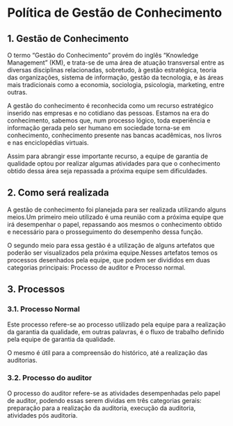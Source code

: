 # Política de Gestão de Conhecimento

## **1. Gestão de Conhecimento**

O termo “Gestão do Conhecimento” provém do inglês “Knowledge Management” \(KM\), e trata-se de uma área de atuação transversal entre as diversas disciplinas relacionadas, sobretudo, à gestão estratégica, teoria das organizações, sistema de informação, gestão da tecnologia, e às áreas mais tradicionais como a economia, sociologia, psicologia, marketing, entre outras.

A gestão do conhecimento é reconhecida como um recurso estratégico inserido nas empresas e no cotidiano das pessoas. Estamos na era do conhecimento, sabemos que, num processo lógico, toda experiência e informação gerada pelo ser humano em sociedade torna-se em conhecimento, conhecimento presente nas bancas acadêmicas, nos livros e nas enciclopédias virtuais.

Assim para abrangir esse importante recurso, a equipe de garantia de qualidade optou por realizar algumas atividades para que o conhecimento obtido dessa área seja repassada a próxima equipe sem dificuldades.

## **2. Como será realizada**

A gestão de conhecimento foi planejada para ser realizada utilizando alguns meios.Um primeiro meio utilizado é uma reunião com a próxima equipe que irá desempenhar o papel, repassando aos mesmos o conhecimento obtido e necessário para o prosseguimento do desempenho dessa função.

O segundo meio para essa gestão é a utilização de alguns artefatos que poderão ser visualizados pela próxima equipe.Nesses artefatos temos os processos desenhados pela equipe, que podem ser divididos em duas categorias principais: Processo de auditor e Processo normal.

## **3. Processos**

### **3.1. Processo Normal**

Este processo refere-se ao processo utilizado pela equipe para a realização da garantia da qualidade, em outras palavras, é o fluxo de trabalho definido pela equipe de garantia da qualidade.

O mesmo é útil para a compreensão do histórico, até a realização das auditorias.

### **3.2. Processo do auditor**

O processo do auditor refere-se as atividades desempenhadas pelo papel de auditor, podendo essas serem dividas em três categorias gerais: preparação para a realização da auditoria, execução da auditoria, atividades pós auditoria.

